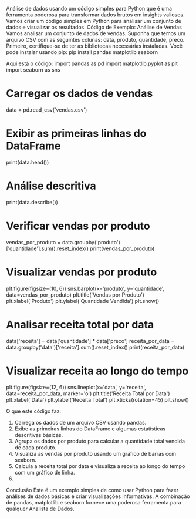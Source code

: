 Análise de dados usando um código simples para Python que é uma ferramenta poderosa para transformar dados brutos em insights valiosos.
Vamos criar um código simples em Python para analisar um conjunto de dados e visualizar os resultados.
Código de Exemplo: Análise de Vendas
Vamos analisar um conjunto de dados de vendas. Suponha que temos um arquivo CSV com as seguintes colunas: data, produto, quantidade, preco.
Primeiro, certifique-se de ter as bibliotecas necessárias instaladas. Você pode instalar usando pip:
pip install pandas matplotlib seaborn
 
Aqui está o código: 
import pandas as pd
import matplotlib.pyplot as plt
import seaborn as sns

# Carregar os dados de vendas

data = pd.read_csv('vendas.csv')

# Exibir as primeiras linhas do DataFrame

print(data.head())

# Análise descritiva

print(data.describe())

# Verificar vendas por produto

vendas_por_produto = data.groupby('produto')['quantidade'].sum().reset_index()
print(vendas_por_produto)

# Visualizar vendas por produto

plt.figure(figsize=(10, 6))
sns.barplot(x='produto', y='quantidade', data=vendas_por_produto)
plt.title('Vendas por Produto')
plt.xlabel('Produto')
plt.ylabel('Quantidade Vendida')
plt.show()

# Analisar receita total por data

data['receita'] = data['quantidade'] * data['preco']
receita_por_data = data.groupby('data')['receita'].sum().reset_index()
print(receita_por_data)
 
# Visualizar receita ao longo do tempo

plt.figure(figsize=(12, 6))
sns.lineplot(x='data', y='receita', data=receita_por_data, marker='o')
plt.title('Receita Total por Data')
plt.xlabel('Data')
plt.ylabel('Receita Total')
plt.xticks(rotation=45)
plt.show()

 
O que este código faz:
1.	Carrega os dados de um arquivo CSV usando pandas.
2.	Exibe as primeiras linhas do DataFrame e algumas estatísticas descritivas básicas.
3.	Agrupa os dados por produto para calcular a quantidade total vendida de cada produto.
4.	Visualiza as vendas por produto usando um gráfico de barras com seaborn.
5.	Calcula a receita total por data e visualiza a receita ao longo do tempo com um gráfico de linha.
6.	
Conclusão
Este é um exemplo simples de como usar Python para fazer análises de dados básicas e criar visualizações informativas.
A combinação de pandas, matplotlib e seaborn fornece uma poderosa ferramenta para qualquer Analista de Dados.
